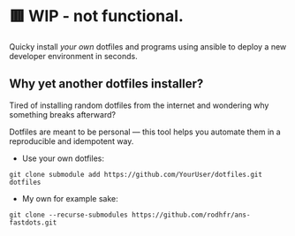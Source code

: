 # **🟥 WIP** - not functional.
Quicky install *your own* dotfiles and programs using ansible to deploy a new developer environment in seconds.

## Why yet another dotfiles installer?
Tired of installing random dotfiles from the internet and wondering why something breaks afterward?


Dotfiles are meant to be personal — this tool helps you automate them in a reproducible and idempotent way.

* Use your own dotfiles:
```shell
git clone submodule add https://github.com/YourUser/dotfiles.git dotfiles
```

* My own for example sake:
```
git clone --recurse-submodules https://github.com/rodhfr/ans-fastdots.git
```

